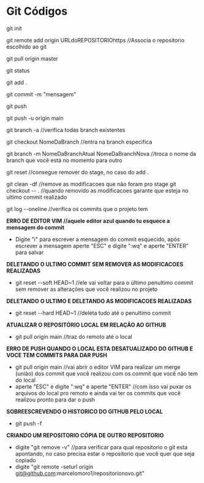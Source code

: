 # Git Códigos

git init

git remote add origin URLdoREPOSITORIOhttps //Associa o repositorio escolhido ao git 

git pull origin master

git status

git add .

git commit -m "mensagem"

git push

git push -u origin main

git branch -a //verifica todas branch existentes

git checkout NomeDaBranch //entra na branch especifica 

git branch -m NomeDaBranchAtual NomeDaBranchNova //troca o nome da branch que você está no momento para outro

git reset       //consegue remover do stage, no caso do add .

git clean -df  //remove as modificacoes que não foram pro stage
git checkout -- .  //quando removido as modificacoes garante que esteja no ultimo commit realizado

git log --oneline //verifica os commits que o projeto tem

**ERRO DE EDITOR VIM //aquele editor azul quando tu esquece a mensagem do commit**
- Digite "i" para escrever a mensagem do commit esquecido, após escrever a mensagem aperte "ESC" e digite ":wq" e aperte "ENTER" para salvar

**DELETANDO O ULTIMO COMMIT SEM REMOVER AS MODIFICACOES REALIZADAS**
- git reset --soft HEAD~1 //ele vai voltar para o último penultimo commit sem remover as alterações que você realizou no projeto

**DELETANDO O ULTIMO E DELETANDO AS MODIFICACOES REALIZADAS**
- git reset --hard HEAD~1 //deleta tudo até o penultimo commit

**ATUALIZAR O REPOSITÓRIO LOCAL EM RELAÇÃO AO GITHUB**
- git pull origin main //traz do remoto até o local

**ERRO DE PUSH QUANDO O LOCAL ESTA DESATUALIZADO DO GITHUB E VOCE TEM COMMITS PARA DAR PUSH**
- git pull origin main //vai abrir o editor VIM para realizar um merge (união) dos commit que você realizou com os commit que você não tem do local
- aperte "ESC" e digite ":wq" e aperte "ENTER" //com isso vai puxar os arquivos do local pro remoto e ainda vai ter os commits que você realizou pronto para dar o push

**SOBREESCREVENDO O HISTORICO DO GITHUB PELO LOCAL**
- git push -f

**CRIANDO UM REPOSITORIO CÓPIA DE OUTRO REPOSITORIO**
- digite "git remove -v" //para verificar para qual repositorio o git esta apontando, no caso precisa estar o repositorio que você quer que seja copiado
- digite "git remote -seturl origin git@github.com:marcelomoro1/repositorionovo.git"


